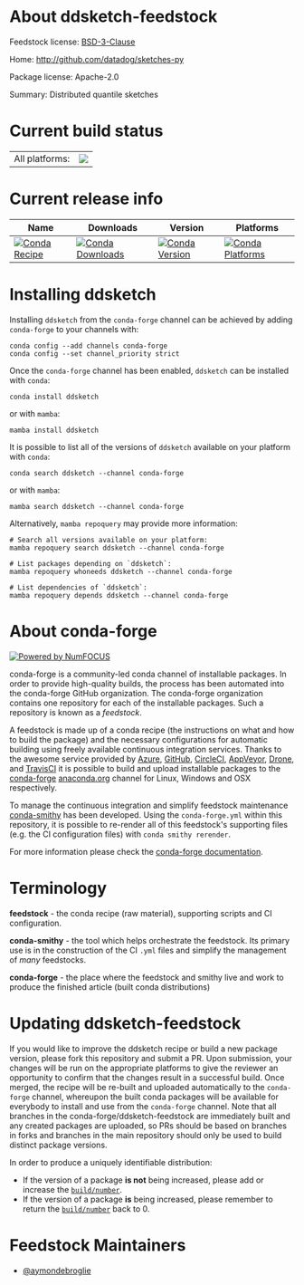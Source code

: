 About ddsketch-feedstock
========================

Feedstock license: [BSD-3-Clause](https://github.com/conda-forge/ddsketch-feedstock/blob/main/LICENSE.txt)

Home: http://github.com/datadog/sketches-py

Package license: Apache-2.0

Summary: Distributed quantile sketches

Current build status
====================


<table><tr><td>All platforms:</td>
    <td>
      <a href="https://dev.azure.com/conda-forge/feedstock-builds/_build/latest?definitionId=16135&branchName=main">
        <img src="https://dev.azure.com/conda-forge/feedstock-builds/_apis/build/status/ddsketch-feedstock?branchName=main">
      </a>
    </td>
  </tr>
</table>

Current release info
====================

| Name | Downloads | Version | Platforms |
| --- | --- | --- | --- |
| [![Conda Recipe](https://img.shields.io/badge/recipe-ddsketch-green.svg)](https://anaconda.org/conda-forge/ddsketch) | [![Conda Downloads](https://img.shields.io/conda/dn/conda-forge/ddsketch.svg)](https://anaconda.org/conda-forge/ddsketch) | [![Conda Version](https://img.shields.io/conda/vn/conda-forge/ddsketch.svg)](https://anaconda.org/conda-forge/ddsketch) | [![Conda Platforms](https://img.shields.io/conda/pn/conda-forge/ddsketch.svg)](https://anaconda.org/conda-forge/ddsketch) |

Installing ddsketch
===================

Installing `ddsketch` from the `conda-forge` channel can be achieved by adding `conda-forge` to your channels with:

```
conda config --add channels conda-forge
conda config --set channel_priority strict
```

Once the `conda-forge` channel has been enabled, `ddsketch` can be installed with `conda`:

```
conda install ddsketch
```

or with `mamba`:

```
mamba install ddsketch
```

It is possible to list all of the versions of `ddsketch` available on your platform with `conda`:

```
conda search ddsketch --channel conda-forge
```

or with `mamba`:

```
mamba search ddsketch --channel conda-forge
```

Alternatively, `mamba repoquery` may provide more information:

```
# Search all versions available on your platform:
mamba repoquery search ddsketch --channel conda-forge

# List packages depending on `ddsketch`:
mamba repoquery whoneeds ddsketch --channel conda-forge

# List dependencies of `ddsketch`:
mamba repoquery depends ddsketch --channel conda-forge
```


About conda-forge
=================

[![Powered by
NumFOCUS](https://img.shields.io/badge/powered%20by-NumFOCUS-orange.svg?style=flat&colorA=E1523D&colorB=007D8A)](https://numfocus.org)

conda-forge is a community-led conda channel of installable packages.
In order to provide high-quality builds, the process has been automated into the
conda-forge GitHub organization. The conda-forge organization contains one repository
for each of the installable packages. Such a repository is known as a *feedstock*.

A feedstock is made up of a conda recipe (the instructions on what and how to build
the package) and the necessary configurations for automatic building using freely
available continuous integration services. Thanks to the awesome service provided by
[Azure](https://azure.microsoft.com/en-us/services/devops/), [GitHub](https://github.com/),
[CircleCI](https://circleci.com/), [AppVeyor](https://www.appveyor.com/),
[Drone](https://cloud.drone.io/welcome), and [TravisCI](https://travis-ci.com/)
it is possible to build and upload installable packages to the
[conda-forge](https://anaconda.org/conda-forge) [anaconda.org](https://anaconda.org/)
channel for Linux, Windows and OSX respectively.

To manage the continuous integration and simplify feedstock maintenance
[conda-smithy](https://github.com/conda-forge/conda-smithy) has been developed.
Using the ``conda-forge.yml`` within this repository, it is possible to re-render all of
this feedstock's supporting files (e.g. the CI configuration files) with ``conda smithy rerender``.

For more information please check the [conda-forge documentation](https://conda-forge.org/docs/).

Terminology
===========

**feedstock** - the conda recipe (raw material), supporting scripts and CI configuration.

**conda-smithy** - the tool which helps orchestrate the feedstock.
                   Its primary use is in the construction of the CI ``.yml`` files
                   and simplify the management of *many* feedstocks.

**conda-forge** - the place where the feedstock and smithy live and work to
                  produce the finished article (built conda distributions)


Updating ddsketch-feedstock
===========================

If you would like to improve the ddsketch recipe or build a new
package version, please fork this repository and submit a PR. Upon submission,
your changes will be run on the appropriate platforms to give the reviewer an
opportunity to confirm that the changes result in a successful build. Once
merged, the recipe will be re-built and uploaded automatically to the
`conda-forge` channel, whereupon the built conda packages will be available for
everybody to install and use from the `conda-forge` channel.
Note that all branches in the conda-forge/ddsketch-feedstock are
immediately built and any created packages are uploaded, so PRs should be based
on branches in forks and branches in the main repository should only be used to
build distinct package versions.

In order to produce a uniquely identifiable distribution:
 * If the version of a package **is not** being increased, please add or increase
   the [``build/number``](https://docs.conda.io/projects/conda-build/en/latest/resources/define-metadata.html#build-number-and-string).
 * If the version of a package **is** being increased, please remember to return
   the [``build/number``](https://docs.conda.io/projects/conda-build/en/latest/resources/define-metadata.html#build-number-and-string)
   back to 0.

Feedstock Maintainers
=====================

* [@aymondebroglie](https://github.com/aymondebroglie/)

